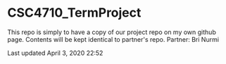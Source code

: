 # CSC4710_TermProject

This repo is simply to have a copy of our project repo on my own github page.
Contents will be kept identical to partner's repo.
Partner: Bri Nurmi

Last updated April 3, 2020 22:52
